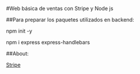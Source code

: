 #Web básica de ventas con Stripe y Node js

##Para preparar los paquetes utilizados en backend:

npm init -y

npm i express express-handlebars

##About:

[Stripe](https://stripe.com/about)

